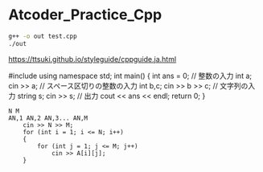 # Atcoder_Practice_Cpp

```bash
g++ -o out test.cpp
./out 
```

https://ttsuki.github.io/styleguide/cppguide.ja.html

#include<iostream>
using namespace std;
int main()
{
    int ans = 0;
    // 整数の入力
    int a;
    cin >> a;
    // スペース区切りの整数の入力
    int b,c;
    cin >> b >> c;
    // 文字列の入力
    string s;
    cin >> s;
    // 出力
    cout << ans << endl;
    return 0;
}

```input
N M
AN,1 AN,2 AN,3... AN,M
    cin >> N >> M;
    for (int i = 1; i <= N; i++)
    {
        for (int j = 1; j <= M; j++)
            cin >> A[i][j];
    }
```
